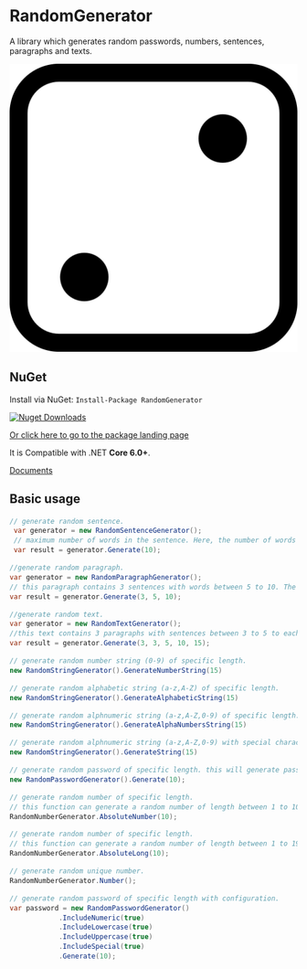 # RandomGenerator
A library which generates random passwords, numbers, sentences, paragraphs and texts.

![RandomGenerator Logo](https://github.com/VikashChauhan51/random-generator/blob/main/icon.png "RandomGenerator Logo")
## NuGet

Install via NuGet: ``` Install-Package RandomGenerator ```

[![Nuget Downloads](https://img.shields.io/nuget/dt/RandomGenerator.svg)](https://www.nuget.org/packages/RandomGenerator)

[Or click here to go to the package landing page](https://www.nuget.org/packages/RandomGenerator)

It is Compatible with .NET **Core 6.0+**.

[Documents](https://vikashchauhan51.github.io/random-generator/api/RandomGenerator.html)
## Basic usage

```C#
// generate random sentence.
 var generator = new RandomSentenceGenerator();
 // maximum number of words in the sentence. Here, the number of words depends on the configured part of speech. if nothing is configured then its return empty string. Defualt all part of speech are configured.
 var result = generator.Generate(10);

```
```C#
//generate random paragraph.
var generator = new RandomParagraphGenerator();
// this paragraph contains 3 sentences with words between 5 to 10. The number of words depends on the configured part of speech. if nothing is configured then its return empty string. Defualt all part of speech are configured.
var result = generator.Generate(3, 5, 10);

```
```C#
//generate random text.
var generator = new RandomTextGenerator();
//this text contains 3 paragraphs with sentences between 3 to 5 to each paragraph and each sentence contains words between 10 to 15. Here, the number of words depends on the configured part of speech. if nothing is configured then its return empty string. Defualt all part of speech are configured.
var result = generator.Generate(3, 3, 5, 10, 15);

```

```C#
// generate random number string (0-9) of specific length.
new RandomStringGenerator().GenerateNumberString(15)

```

```C#
// generate random alphabetic string (a-z,A-Z) of specific length.
new RandomStringGenerator().GenerateAlphabeticString(15)
```

```C#
// generate random alphnumeric string (a-z,A-Z,0-9) of specific length.
new RandomStringGenerator().GenerateAlphaNumbersString(15)
```

```C#
// generate random alphnumeric string (a-z,A-Z,0-9) with special characters of specific length.
new RandomStringGenerator().GenerateString(15)
```

```C#
// generate random password of specific length. this will generate password string up to 256 characters.
new RandomPasswordGenerator().Generate(10);
```

```C#
// generate random number of specific length.
// this function can generate a random number of length between 1 to 10.
RandomNumberGenerator.AbsoluteNumber(10);
```
```C#
// generate random number of specific length.
// this function can generate a random number of length between 1 to 19.
RandomNumberGenerator.AbsoluteLong(10);
```

```C#
// generate random unique number.
RandomNumberGenerator.Number();
```

```C#
// generate random password of specific length with configuration.
var password = new RandomPasswordGenerator()
            .IncludeNumeric(true)
            .IncludeLowercase(true)
            .IncludeUppercase(true)
            .IncludeSpecial(true)
            .Generate(10);

```
